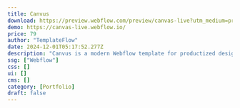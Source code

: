 ```yaml
---
title: Canvus
download: https://preview.webflow.com/preview/canvas-live?utm_medium=preview_link&utm_source=designer&utm_content=canvas-live&preview=e27e99d8997f9852bf51a5c00e5e0d63&workflow=preview
demo: https://canvas-live.webflow.io/
price: 79
author: "TemplateFlow"
date: 2024-12-01T05:17:52.277Z
description: "Canvus is a modern Webflow template for productized design service agency that lets you land more clients. It is built for speed & ease of use, so you can focus on what matters – growing your design subscription agency."
ssg: ["Webflow"]
css: []
ui: []
cms: []
category: [Portfolio]
draft: false
---
```

